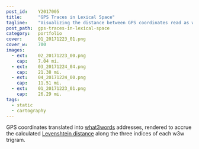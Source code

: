 ```yaml
---
post_id:    Y2017005
title:      "GPS Traces in Lexical Space"
tagline:    "Visualizing the distance between GPS coordinates read as what3words trigrams."
post_path:  gps-traces-in-lexical-space
category:   portfolio
cover:      01_20171223_01.png
cover_w:    700
images:
  - ext:    02_20171223_00.png
    cap:    7.04 mi.
  - ext:    03_20171224_04.png
    cap:    21.38 mi.
  - ext:    04_20171224_00.png
    cap:    11.51 mi.
  - ext:    01_20171223_01.png
    cap:    26.29 mi.
tags:
  - static
  - cartography
---
```

GPS coordinates translated into [what3words](https://what3words.com/) addresses, rendered to accrue the calculated [Levenshtein distance](https://en.wikipedia.org/wiki/Levenshtein_distance) along the three indices of each w3w trigram.